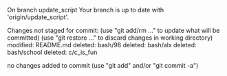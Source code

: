 On branch update_script
Your branch is up to date with 'origin/update_script'.

Changes not staged for commit:
  (use "git add/rm <file>..." to update what will be committed)
  (use "git restore <file>..." to discard changes in working directory)
	modified:   README.md
	deleted:    bash/98
	deleted:    bash/alx
	deleted:    bash/school
	deleted:    c/c_is_fun

no changes added to commit (use "git add" and/or "git commit -a")
